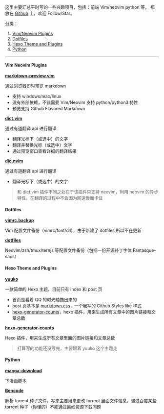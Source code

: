 
这里主要汇总平时写的一些兴趣项目，包括：前端 Vim/neovim python 等。
都放在 [Github](https://github.com/iamcco) 上，欢迎 Follow/Star。

分类：

1. [Vim/Neovim Plugins](#Vim-Neovim-Plugins)
2. [Dotfiles](#Dotfiles)
3. [Hexo Theme and Plugins](#Hexo-Theme-and-Plugins)
4. [Python](#Python)


---

#### Vim Neovim Plugins

**[markdown-preview.vim](https://github.com/iamcco/markdown-preview.vim)**

通过浏览器即时预览 markdown

* 支持 windows/mac/linux
* 没有外部依赖，不错需要 Vim/Neovim 支持 python/python3 特性
* 预览支持 Github Flavored Markdown

**[dict.vim](https://github.com/iamcco/dict.vim)**

通过有道翻译 api 进行翻译

* 翻译光标下（或选中）的文字
* 翻译并替换光标（或选中）文字
* 通过预览窗口查看详细的翻译结果

**[dic.nvim](https://github.com/iamcco/dict.nvim)**

通过有道翻译 api 进行翻译

* 翻译光标下（或选中）的文字

> 和 dict.vim 插件不同之处在于该插件只支持 neovim，利用 neovim 的异步特性，在翻译的过程中不会因为网速慢而卡住

#### Dotfiles

**[vimrc.backup](https://github.com/iamcco/vimrc.backup)**

Vim 配置文件备份（vimrc/font/dll），由于新建了 dotfiles 所以不在更新

**[dotfiles](https://github.com/iamcco/dotfiles)**

Neovim/zsh/tmux/ternjs 等配置文件备份（包括一份开源补丁字体 Fantasque-sans）

#### Hexo Theme and Plugins

**[yuuko](https://github.com/iamcco/yuuko)**

一款简单的 Hexo 主题，目前只有 index 和 post 页

* 首页是看着 QQ 的时光轴撸出来的
* post 页基本是 [markdown.css](https://github.com/iamcco/markdown.css)，一个我写的 Github Styles like 样式
* [hexo-generator-counts](https://github.com/iamcco/hexo-generator-counts)，hexo 插件，用来生成所有文章中的图片链接和文章总数

**[hexo-generator-counts](https://github.com/iamcco/hexo-generator-counts)**

Hexo 插件，用来生成所有文章里面的图片链接和文章总数

> 打算写的功能还没写完，主要跟着 yuuko 这个主题走

#### Python

**[manga-download](https://github.com/iamcco/manga-download)**

下漫画脚本

**[Bencode](https://github.com/iamcco/Bencode)**

解析 torrent 种子文件，写来主要用来更改 torrent 里面文件信息，骗过百度某些 torrent 种子（你懂的）不能通过离线资源下载问题
